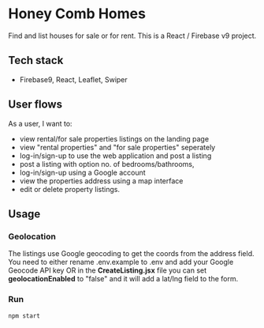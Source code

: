 # Honey Comb Homes

Find and list houses for sale or for rent. This is a React / Firebase v9 project.

## Tech stack

- Firebase9, React, Leaflet, Swiper

## User flows

As a user, I want to:
- view rental/for sale properties listings on the landing page
- view "rental properties" and "for sale properties" seperately
- log-in/sign-up  to use the web application and post a listing
- post a listing with option no. of bedrooms/bathrooms, 
- log-in/sign-up using a Google account
- view the properties address using a map interface
- edit or delete  property listings.

## Usage

### Geolocation

The listings use Google geocoding to get the coords from the address field. You need to either rename .env.example to .env and add your Google Geocode API key OR in the **CreateListing.jsx** file you can set **geolocationEnabled** to "false" and it will add a lat/lng field to the form.

### Run

```bash
npm start
```
